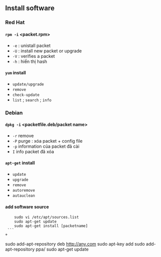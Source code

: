 ## Install software
### Red Hat
#### `rpm -i` <packet.rpm>
+ `-e` : unistall packet 
+ `-U` : install new packet or upgrade
+ `-V` : verifies a packet
+ `-h` : hiển thị hash 
#### `yum` install <packet name>
+ `update/upgrade`
+ `remove`
+ `check-update`
+ `list` ; `search` ; `info`

### Debian 
#### `dpkg -i` <packetfile.deb/packet name>
+ `-r` remove 
+ `-P` purge : xóa packet + config file
+ `-p` information của packet đã cài
+ `I` info packet đã xóa
#### `apt-get` install <packet name>
+ `update`
+ `upgrade`
+ `remove`
+ `autoremove`
+ `autauclean`
#### add software source
 ``` 
     sudo vi /etc/apt/sources.list
     sudo apt-get update
     sudo apt-get install [packetname]
  ```
+

```
 sudo add-apt-repository deb http://any.com
 sudo apt-key add<downloaded-keyfiles>
 sudo add-apt-repository ppa<lp-user>/<ppa-name>
 sudo apt-get update
```
